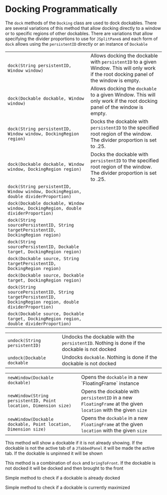 # Docking Programmatically

<procedure title="dock" id="dock">
<p>
The <code>dock</code> methods of the <code>Docking</code> class are used to dock dockables. There are several variations of this method that allow docking directly to a window or to specific regions of other dockables. There are variations that allow specifying the divider proportions to use for <code>JSplitPane</code>s and each form of <code>dock</code> allows using the <code>persistentID</code> directly or an instance of <code>Dockable</code>
</p>
<table style="header-column">
<tr><td><code>dock(String persistentID, Window window)</code></td><td>Allows docking the dockable with <code>persistentID</code> to a given Window. This will only work if the root docking panel of the window is empty.</td></tr>
<tr><td><code>dock(Dockable dockable, Window window)</code></td><td>Allows docking the <code>dockable</code> to a given Window. This will only work if the root docking panel of the window is empty.</td></tr>
<tr><td><code>dock(String persistentID, Window window, DockingRegion region)</code></td><td>Docks the dockable with <code>persistentID</code> to the specified root region of the window. The divider proportion is set to .25.</td></tr>
<tr><td><code>dock(Dockable dockable, Window window, DockingRegion region)</code></td><td>Docks the dockable with <code>persistentID</code> to the specified root region of the window. The divider proportion is set to .25.</td></tr>
<tr><td><code>dock(String persistentID, Window window, DockingRegion, double dividerProportion)</code></td></tr>
<tr><td><code>dock(Dockable dockable, Window window, DockingRegion, double dividerProportion)</code></td></tr>
<tr><td><code>dock(String sourcePersistentID, String targetPersistentID, DockingRegion region)</code></td></tr>
<tr><td><code>dock(String sourcePersistentID, Dockable target, DockingRegion region)</code></td></tr>
<tr><td><code>dock(Dockable source, String targetPersistentID, DockingRegion region)</code></td></tr>
<tr><td><code>dock(Dockable source, Dockable target, DockingRegion region)</code></td></tr>
<tr><td><code>dock(String sourcePersistentID, String targetPersistentID, DockingRegion region, double dividerProportion)</code></td></tr>
<tr><td><code>dock(Dockable source, Dockable target, DockingRegion region, double dividerProportion)</code></td></tr>
</table>
</procedure>

<procedure title="undock" id="undock">
<table style="header-column">
<tr><td><code>undock(String persistentID)</code></td><td>Undocks the dockable with the <code>persistentID</code>. Nothing is done if the dockable is not docked</td></tr>
<tr><td><code>undock(Dockable dockable</code></td><td>Undocks <code>dockable</code>. Nothing is done if the dockable is not docked</td></tr>
</table>
</procedure>

<procedure title="newWindow" id="newWindow">
<table style="header-column">
<tr><td><code>newWindow(Dockable dockable)</code></td><td>Opens the <code>dockable</code> in a new `FloatingFrame` instance</td></tr>
<tr><td><code>newWindow(String persistentID, Point location, Dimension size)</code></td><td>Opens the dockable with <code>persistentID</code> in a new <code>FloatingFrame</code> at the given <code>location</code> with the given <code>size</code></td></tr>
<tr><td><code>newWindow(Dockable dockable, Point location, Dimension size)</code></td><td>Opens the <code>dockable</code> in a new <code>FloatingFrame</code> at the given <code>location</code> with the given <code>size</code></td></tr>
</table>
</procedure>

<procedure title="bringToFront" id="bringToFront">
<p>This method will show a dockable if it is not already showing. If the dockable is not the active tab of a <code>JTabbedPanel</code> it will be made the active tab. If the dockable is unpinned it will be shown</p>
</procedure>

<procedure title="display" id="display">
<p>This method is a combination of <code>dock</code> and <code>bringToFront</code>. If the dockable is not docked it will be docked and then brought to the front</p>
</procedure>

<procedure title="isDocked" id="isDocked">
<p>Simple method to check if a dockable is already docked</p>
</procedure>

<procedure title="isMaximized" id="isMaximized">
<p>Simple method to check if a dockable is currently maximized</p>
</procedure>